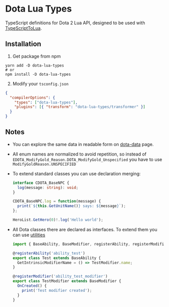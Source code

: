 # Dota Lua Types

TypeScript definitions for Dota 2 Lua API, designed to be used with
[TypeScriptToLua](https://github.com/TypeScriptToLua/TypeScriptToLua).

## Installation

1. Get package from npm

```shell
yarn add -D dota-lua-types
# or
npm install -D dota-lua-types
```

2. Modify your `tsconfig.json`

```json
{
  "compilerOptions": {
    "types": ["dota-lua-types"],
    "plugins": [{ "transform": "dota-lua-types/transformer" }]
  }
}
```

## Notes

- You can explore the same data in readable form on
  [dota-data](https://dota-data.netlify.com/vscripts/) page.

- All enum names are normalized to avoid repetition, so instead of
  `EDOTA_ModifyGold_Reason.DOTA_ModifyGold_Unspecified` you have to use
  `ModifyGoldReason.UNSPECIFIED`

- To extend standard classes you can use declaration merging:

  ```ts
  interface CDOTA_BaseNPC {
    log(message: string): void;
  }

  CDOTA_BaseNPC.log = function(message) {
    print(`${this.GetUnitName()} says: ${message}`);
  };

  HeroList.GetHero(0)!.log('Hello world');
  ```

- All Dota classes there are declared as interfaces. To extend them you can use
  [utilities](https://gist.github.com/ark120202/f9ccd1076887664e8e8cb7e7d78fd7d1)

  ```ts
  import { BaseAbility, BaseModifier, registerAbility, registerModifier } from './utils';

  @registerAbility('ability_test')
  export class Test extends BaseAbility {
    GetIntrinsicModifierName = () => TestModifier.name;
  }

  @registerModifier('ability_test_modifier')
  export class TestModifier extends BaseModifier {
    OnCreated() {
      print('Test modifier created');
    }
  }
  ```
